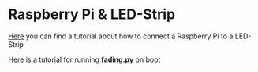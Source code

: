 Raspberry Pi & LED-Strip
====================

[Here](http://dordnung.de/raspberrypi-ledstrip/) you can find a tutorial about how to connect a Raspberry Pi to a LED-Strip

[Here](http://www.instructables.com/id/Raspberry-Pi-Launch-Python-script-on-startup/) is a tutorial for running **fading.py** on boot
